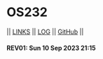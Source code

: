 # OS232

|| [LINKS](LINKS/) || [LOG](TXT/mylog.txt) || [GitHub](https://github.com/BimantoroW/os232/) ||

#### REV01: Sun 10 Sep 2023 21:15
